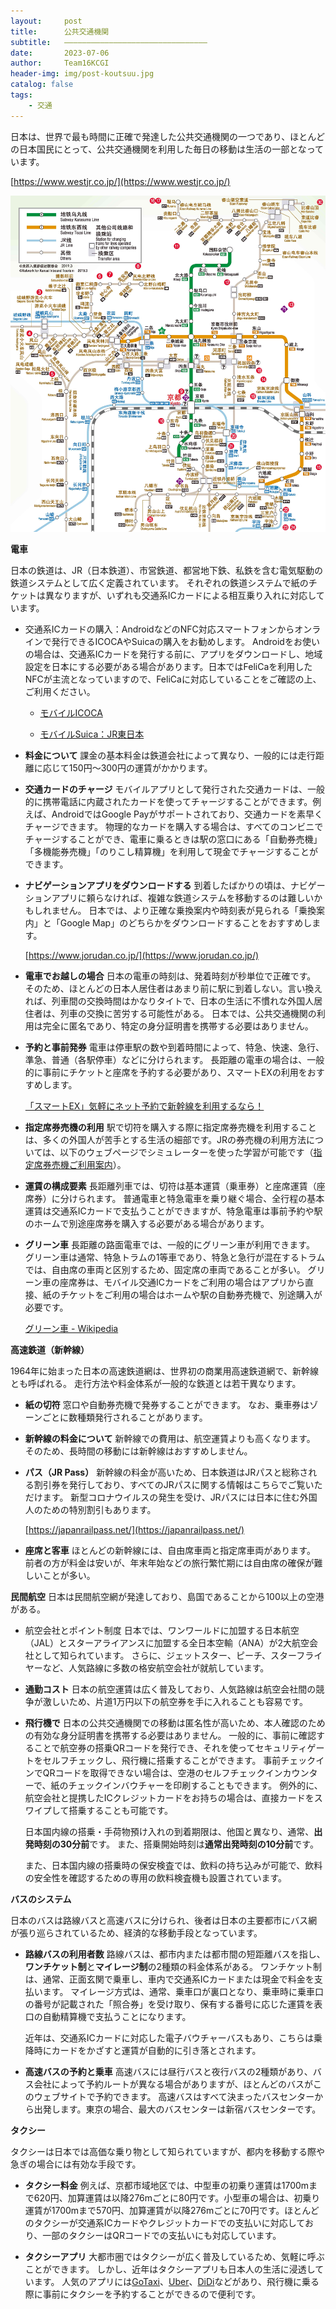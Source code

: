 ```yaml
---
layout:     post
title:      公共交通機関
subtitle:   ————————————————————————————————
date:       2023-07-06
author:     Team16KCGI
header-img: img/post-koutsuu.jpg
catalog: false
tags:
    - 交通
---
```


日本は、世界で最も時間に正確で発達した公共交通機関の一つであり、ほとんどの日本国民にとって、公共交通機関を利用した毎日の移動は生活の一部となっています。

[https://www.westjr.co.jp/](https://www.westjr.co.jp/)

![](https://raw.githubusercontent.com/team16kcgi/websit-img/main/2023-05-20-11-45-49-image.jpg)

**電車**

日本の鉄道は、JR（日本鉄道）、市営鉄道、都営地下鉄、私鉄を含む電気駆動の鉄道システムとして広く定義されています。 それぞれの鉄道システムで紙のチケットは異なりますが、いずれも交通系ICカードによる相互乗り入れに対応しています。

- 交通系ICカードの購入：AndroidなどのNFC対応スマートフォンからオンラインで発行できるICOCAやSuicaの購入をお勧めします。 Androidをお使いの場合は、交通系ICカードを発行する前に、アプリをダウンロードし、地域設定を日本にする必要がある場合があります。日本ではFeliCaを利用したNFCが主流となっていますので、FeliCaに対応していることをご確認の上、ご利用ください。
  
  - [モバイルICOCA](https://www.jr-odekake.net/icoca/mobileicoca/)
  
  - [モバイルSuica：JR東日本](https://www.jreast.co.jp/mobilesuica/index.html/)

- **料金について**
  課金の基本料金は鉄道会社によって異なり、一般的には走行距離に応じて150円～300円の運賃がかかります。

- **交通カードのチャージ**
  モバイルアプリとして発行された交通カードは、一般的に携帯電話に内蔵されたカードを使ってチャージすることができます。例えば、AndroidではGoogle Payがサポートされており、交通カードを素早くチャージできます。 物理的なカードを購入する場合は、すべてのコンビニでチャージすることができ、電車に乗るときは駅の窓口にある「自動券売機」「多機能券売機」「のりこし精算機」を利用して現金でチャージすることができます。

- **ナビゲーションアプリをダウンロードする**
  到着したばかりの頃は、ナビゲーションアプリに頼らなければ、複雑な鉄道システムを移動するのは難しいかもしれません。 日本では、より正確な乗換案内や時刻表が見られる「乗換案内」と「Google Map」のどちらかをダウンロードすることをおすすめします。
  
  [https://www.jorudan.co.jp/](https://www.jorudan.co.jp/)

- **電車でお越しの場合**
  日本の電車の時刻は、発着時刻が秒単位で正確です。 そのため、ほとんどの日本人居住者はあまり前に駅に到着しない。言い換えれば、列車間の交換時間はかなりタイトで、日本の生活に不慣れな外国人居住者は、列車の交換に苦労する可能性がある。 日本では、公共交通機関の利用は完全に匿名であり、特定の身分証明書を携帯する必要はありません。

- **予約と事前発券**
  電車は停車駅の数や到着時間によって、特急、快速、急行、準急、普通（各駅停車）などに分けられます。 長距離の電車の場合は、一般的に事前にチケットと座席を予約する必要があり、スマートEXの利用をおすすめします。
  
  [「スマートEX」気軽にネット予約で新幹線を利用するなら！](https://smart-ex.jp/top.php)

- **指定席券売機の利用**
  駅で切符を購入する際に指定席券売機を利用することは、多くの外国人が苦手とする生活の細部です。JRの券売機の利用方法については、以下のウェブページでシミュレーターを使った学習が可能です（[指定席券売機ご利用案内](https://www.jreast.co.jp/mv-guide/)）。

- **運賃の構成要素**
  長距離列車では、切符は基本運賃（乗車券）と座席運賃（座席券）に分けられます。 普通電車と特急電車を乗り継ぐ場合、全行程の基本運賃は交通系ICカードで支払うことができますが、特急電車は事前予約や駅のホームで別途座席券を購入する必要がある場合があります。

- **グリーン車**
  長距離の路面電車では、一般的にグリーン車が利用できます。 グリーン車は通常、特急トラムの1等車であり、特急と急行が混在するトラムでは、自由席の車両と区別するため、固定席の車両であることが多い。 グリーン車の座席券は、モバイル交通ICカードをご利用の場合はアプリから直接、紙のチケットをご利用の場合はホームや駅の自動券売機で、別途購入が必要です。
  
  [グリーン車 - Wikipedia](https://ja.wikipedia.org/wiki/%E3%82%B0%E3%83%AA%E3%83%BC%E3%83%B3%E8%BB%8A)

**高速鉄道（新幹線）**

1964年に始まった日本の高速鉄道網は、世界初の商業用高速鉄道網で、新幹線とも呼ばれる。 走行方法や料金体系が一般的な鉄道とは若干異なります。

- **紙の切符**
   窓口や自動券売機で発券することができます。 なお、乗車券はゾーンごとに数種類発行されることがあります。

- **新幹線の料金について**
  新幹線での費用は、航空運賃よりも高くなります。 そのため、長時間の移動には新幹線はおすすめしません。

- **パス（JR Pass）**
  新幹線の料金が高いため、日本鉄道はJRパスと総称される割引券を発行しており、すべてのJRパスに関する情報はこちらでご覧いただけます。 新型コロナウイルスの発生を受け、JRパスには日本に住む外国人のための特別割引もあります。
  
  [https://japanrailpass.net/](https://japanrailpass.net/)

- **座席と客車**
  ほとんどの新幹線には、自由席車両と指定席車両があります。 前者の方が料金は安いが、年末年始などの旅行繁忙期には自由席の確保が難しいことが多い。

**民間航空**
日本は民間航空網が発達しており、島国であることから100以上の空港がある。

- 航空会社とポイント制度
  日本では、ワンワールドに加盟する日本航空（JAL）とスターアライアンスに加盟する全日本空輸（ANA）が2大航空会社として知られています。 さらに、ジェットスター、ピーチ、スターフライヤーなど、人気路線に多数の格安航空会社が就航しています。

- **通勤コスト**
  日本の航空運賃は広く普及しており、人気路線は航空会社間の競争が激しいため、片道1万円以下の航空券を手に入れることも容易です。

- **飛行機で**
  日本の公共交通機関での移動は匿名性が高いため、本人確認のための有効な身分証明書を携帯する必要はありません。 一般的に、事前に確認することで航空券の搭乗QRコードを発行でき、それを使ってセキュリティゲートをセルフチェックし、飛行機に搭乗することができます。 事前チェックインでQRコードを取得できない場合は、空港のセルフチェックインカウンターで、紙のチェックインバウチャーを印刷することもできます。 例外的に、航空会社と提携したICクレジットカードをお持ちの場合は、直接カードをスワイプして搭乗することも可能です。
  
  日本国内線の搭乗・手荷物預け入れの到着期限は、他国と異なり、通常、**出発時刻の30分前**です。 また、搭乗開始時刻は**通常出発時刻の10分前**です。
  
  また、日本国内線の搭乗時の保安検査では、飲料の持ち込みが可能で、飲料の安全性を確認するための専用の飲料検査機も設置されています。

**バスのシステム**

日本のバスは路線バスと高速バスに分けられ、後者は日本の主要都市にバス網が張り巡らされているため、経済的な移動手段となっています。

- **路線バスの利用者数**
  路線バスは、都市内または都市間の短距離バスを指し、**ワンチケット制**と**マイレージ制**の2種類の料金体系がある。 ワンチケット制は、通常、正面玄関で乗車し、車内で交通系ICカードまたは現金で料金を支払います。 マイレージ方式は、通常、乗車口が裏口となり、乗車時に乗車口の番号が記載された「照合券」を受け取り、保有する番号に応じた運賃を表口の自動精算機で支払うことになります。
  
  近年は、交通系ICカードに対応した電子バウチャーバスもあり、こちらは乗降時にカードをかざすと運賃が自動的に引き落とされます。

- **高速バスの予約と乗車**
  高速バスには昼行バスと夜行バスの2種類があり、バス会社によって予約ルートが異なる場合がありますが、ほとんどのバスがこのウェブサイトで予約できます。 高速バスはすべて決まったバスセンターから出発します。東京の場合、最大のバスセンターは新宿バスセンターです。

**タクシー**

タクシーは日本では高価な乗り物として知られていますが、都内を移動する際や急ぎの場合には有効な手段です。

- **タクシー料金**
  例えば、京都市域地区では、中型車の初乗り運賃は1700mまで620円、加算運賃は以降276mごとに80円です。小型車の場合は、初乗り運賃が1700mまで570円、加算運賃が以降276mごとに70円です。ほとんどのタクシーが交通系ICカードやクレジットカードでの支払いに対応しており、一部のタクシーはQRコードでの支払いにも対応しています。

- **タクシーアプリ**
  大都市圏ではタクシーが広く普及しているため、気軽に呼ぶことができます。 しかし、近年はタクシーアプリも日本人の生活に浸透しています。 人気のアプリには[GoTaxi](https://go.mo-t.com/)、[Uber](https://www.uber.com/jp/ja/)、[DiDi](https://didimobility.co.jp/)などがあり、飛行機に乗る際に事前にタクシーを予約することができるので便利です。
